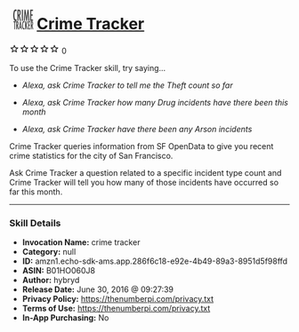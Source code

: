 # &nbsp;<img src="skill_icon" alt="Crime Tracker icon" width="36"> [Crime Tracker](http://alexa.amazon.com/#skills/amzn1.echo-sdk-ams.app.286f6c18-e92e-4b49-89a3-8951d5f98ffd)
![0 stars](../../images/ic_star_border_black_18dp_1x.png)![0 stars](../../images/ic_star_border_black_18dp_1x.png)![0 stars](../../images/ic_star_border_black_18dp_1x.png)![0 stars](../../images/ic_star_border_black_18dp_1x.png)![0 stars](../../images/ic_star_border_black_18dp_1x.png) 0

To use the Crime Tracker skill, try saying...

* *Alexa, ask Crime Tracker to tell me the Theft count so far*

* *Alexa, ask Crime Tracker how many Drug incidents have there been this month*

* *Alexa, ask Crime Tracker have there been any Arson incidents*

Crime Tracker queries information from SF OpenData to give you recent crime statistics for the city of San Francisco.

Ask Crime Tracker a question related to a specific incident type count and Crime Tracker will tell you how many of those incidents have occurred so far this month.

***

### Skill Details

* **Invocation Name:** crime tracker
* **Category:** null
* **ID:** amzn1.echo-sdk-ams.app.286f6c18-e92e-4b49-89a3-8951d5f98ffd
* **ASIN:** B01HO060J8
* **Author:** hybryd
* **Release Date:** June 30, 2016 @ 09:27:39
* **Privacy Policy:** https://thenumberpi.com/privacy.txt
* **Terms of Use:** https://thenumberpi.com/privacy.txt
* **In-App Purchasing:** No
